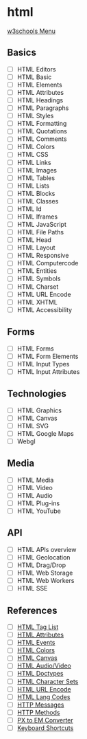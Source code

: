 # html
[w3schools Menu](https://www.w3schools.com/html/html5_intro.asp)

## Basics
- [ ] HTML Editors
- [ ] HTML Basic
- [ ] HTML Elements
- [ ] HTML Attributes
- [ ] HTML Headings
- [ ] HTML Paragraphs
- [ ] HTML Styles
- [ ] HTML Formatting
- [ ] HTML Quotations
- [ ] HTML Comments
- [ ] HTML Colors
- [ ] HTML CSS
- [ ] HTML Links
- [ ] HTML Images
- [ ] HTML Tables
- [ ] HTML Lists
- [ ] HTML Blocks
- [ ] HTML Classes
- [ ] HTML Id
- [ ] HTML Iframes
- [ ] HTML JavaScript
- [ ] HTML File Paths
- [ ] HTML Head
- [ ] HTML Layout
- [ ] HTML Responsive
- [ ] HTML Computercode
- [ ] HTML Entities
- [ ] HTML Symbols
- [ ] HTML Charset
- [ ] HTML URL Encode
- [ ] HTML XHTML
- [ ] HTML Accessibility

## Forms
- [ ] HTML Forms
- [ ] HTML Form Elements
- [ ] HTML Input Types
- [ ] HTML Input Attributes

## Technologies
- [ ] HTML Graphics
- [ ] HTML Canvas
- [ ] HTML SVG
- [ ] HTML Google Maps
- [ ] Webgl

## Media
- [ ] HTML Media
- [ ] HTML Video
- [ ] HTML Audio
- [ ] HTML Plug-ins
- [ ] HTML YouTube

## API
- [ ] HTML APIs overview
- [ ] HTML Geolocation
- [ ] HTML Drag/Drop
- [ ] HTML Web Storage
- [ ] HTML Web Workers
- [ ] HTML SSE

## References
- [ ] [HTML Tag List](https://www.w3schools.com/tags/default.asp)
- [ ] [HTML Attributes](https://www.w3schools.com/tags/ref_standardattributes.asp)
- [ ] [HTML Events](https://www.w3schools.com/tags/ref_eventattributes.asp)
- [ ] [HTML Colors](https://www.w3schools.com/tags/ref_colornames.asp)
- [ ] [HTML Canvas](https://www.w3schools.com/tags/ref_canvas.asp)
- [ ] [HTML Audio/Video](https://www.w3schools.com/tags/ref_av_dom.asp)
- [ ] [HTML Doctypes](https://www.w3schools.com/tags/ref_html_dtd.asp)
- [ ] [HTML Character Sets](https://www.w3schools.com/tags/ref_charactersets.asp)
- [ ] [HTML URL Encode](https://www.w3schools.com/tags/ref_urlencode.asp)
- [ ] [HTML Lang Codes](https://www.w3schools.com/tags/ref_language_codes.asp)
- [ ] [HTTP Messages](https://www.w3schools.com/tags/ref_httpmessages.asp)
- [ ] [HTTP Methods](https://www.w3schools.com/tags/ref_httpmethods.asp)
- [ ] [PX to EM Converter](https://www.w3schools.com/tags/ref_pxtoemconversion.asp)
- [ ] [Keyboard Shortcuts](https://www.w3schools.com/tags/ref_keyboardshortcuts.asp)
